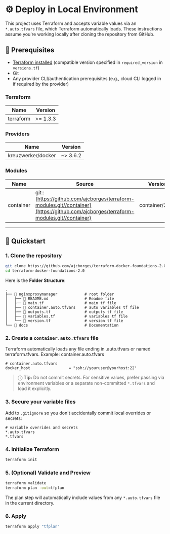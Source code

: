 # ⚙️ Deploy in Local Environment

This project uses Terraform and accepts variable values via an `*.auto.tfvars` file, which Terraform automatically loads. These instructions assume you're working locally after cloning the repository from GitHub.

## 📝 Prerequisites

- [Terraform installed](https://developer.hashicorp.com/terraform/downloads) (compatible version specified in `required_version` in `versions.tf`)
- Git
- Any provider CLI/authentication prerequisites (e.g., cloud CLI logged in if required by the provider)

### Terraform

| Name | Version |
| --- | --- |
| terraform | \>= 1.3.3 |

### Providers

| Name | Version |
| --- | --- |
| kreuzwerker/docker | ~> 3.6.2 |

### Modules

| Name | Source | Version |
| --- | --- | --- |
| container | git::[https://github.com/ajcborges/terraform-modules.git//container](https://github.com/ajcborges/terraform-modules.git//container) | container/2.0.0 |

---------

## 🚀 Quickstart

### 1. Clone the repository

```sh
git clone https://github.com/ajcborges/terraform-docker-foundations-2.0.git
cd terraform-docker-foundations-2.0
```

Here is the **Folder Structure**:

```shell
.
├── 📂 nginxproxymanager            # root folder
│   ├── 📄 README.md                # Readme file
│   ├── 📄 main.tf                  # main tf file
│   ├── 📄 container.auto.tfvars    # auto variables tf file
│   ├── 📄 outputs.tf               # outputs tf file
│   ├── 📄 variables.tf             # variables tf file
│   └── 📄 version.tf               # version tf file
└── 📂 docs                         # Documentation 
```

### 2. Create a `container.auto.tfvars` file

Terraform automatically loads any file ending in .auto.tfvars or named terraform.tfvars. Example: container.auto.tfvars

```hcl
# container.auto.tfvars
docker_host                 = "ssh://youruser@yourhost:22"
```

> ⓘ **Tip:** Do not commit secrets. For sensitive values, prefer passing via environment variables or a separate non-committed `*.tfvars` and load it explicitly.

### 3. Secure your variable files

Add to `.gitignore` so you don't accidentally commit local overrides or secrets:

```hcl
# variable overrides and secrets
*.auto.tfvars
*.tfvars
```

### 4. Initialize Terraform

```sh
terraform init
```

### 5. (Optional) Validate and Preview

```sh
terraform validate
terraform plan -out=tfplan
```

The plan step will automatically include values from any `*.auto.tfvars` file in the current directory.

### 6. Apply

```sh
terraform apply "tfplan"
```
